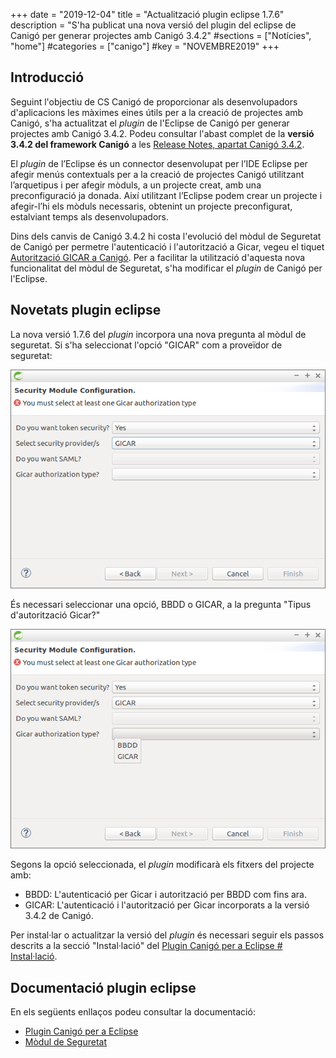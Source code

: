 +++
date        = "2019-12-04"
title       = "Actualització plugin eclipse 1.7.6"
description = "S'ha publicat una nova versió del plugin del eclipse de Canigó per generar projectes amb Canigó 3.4.2"
#sections    = ["Notícies", "home"]
#categories  = ["canigo"]
#key         = "NOVEMBRE2019"
+++

## Introducció

Seguint l'objectiu de CS Canigó de proporcionar als desenvolupadors d'aplicacions les màximes eines útils per a la creació de projectes amb Canigó, s'ha actualitzat el _plugin_ de l'Eclipse de Canigó per generar projectes amb Canigó 3.4.2. Podeu consultar l'abast complet de la **versió 3.4.2 del framework Canigó** a les [Release Notes, apartat Canigó 3.4.2](/drafts/release-notes-canigo-34).

El _plugin_ de l’Eclipse és un connector desenvolupat per l’IDE Eclipse per afegir menús contextuals per a la creació de projectes Canigó utilitzant l’arquetipus i per afegir mòduls, a un projecte creat, amb una preconfiguració ja donada. Així utilitzant l’Eclipse podem crear un projecte i afegir-l’hi els mòduls necessaris, obtenint un projecte preconfigurat, estalviant temps als desenvolupadors.

Dins dels canvis de Canigó 3.4.2 hi costa l'evolució del mòdul de Seguretat de Canigó per permetre l'autenticació i l'autorització a Gicar, vegeu el tiquet [Autorització GICAR a Canigó](/drafts/2019-10-22-Actualitzacio_modul_Seguretat). Per a facilitar la utilització d'aquesta nova funcionalitat del mòdul de Seguretat, s'ha modificar el _plugin_ de Canigó per l'Eclipse.

## Novetats plugin eclipse

La nova versió 1.7.6 del _plugin_ incorpora una nova pregunta al mòdul de seguretat. Si s'ha seleccionat l'opció "GICAR" com a proveïdor de seguretat:

![](/images/news/Security_module_configuration_1_7_6.png)

És necessari seleccionar una opció, BBDD o GICAR, a la pregunta "Tipus d'autorització Gicar?"

![](/images/news/Gicar_athorization_type.png)

Segons la opció seleccionada, el _plugin_ modificarà els fitxers del projecte amb:

* BBDD: L'autenticació per Gicar i autorització per BBDD com fins ara. 
* GICAR: L'autenticació i l'autorització per Gicar incorporats a la versió 3.4.2 de Canigó.

Per instal·lar o actualitzar la versió del _plugin_ és necessari seguir els passos descrits a la secció "Instal·lació" del [Plugin Canigó per a Eclipse # Instal·lació](/canigo-download-related/plugin-canigo/#instal-lació).

## Documentació plugin eclipse

En els següents enllaços podeu consultar la documentació:

* [Plugin Canigó per a Eclipse](/canigo-download-related/plugin-canigo/)
* [Mòdul de Seguretat](/canigo-documentacio-versions-3x-core/modul-seguretat/)
